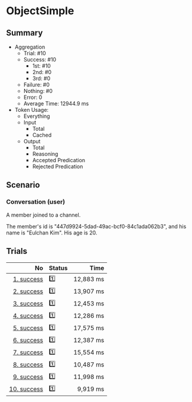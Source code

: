 # ObjectSimple
## Summary
  - Aggregation
    - Trial: #10
    - Success: #10
      - 1st: #10
      - 2nd: #0
      - 3rd: #0
    - Failure: #0
    - Nothing: #0
    - Error: 0
    - Average Time: 12944.9 ms
  - Token Usage:
    - Everything
    - Input
      - Total
      - Cached
    - Output
      - Total
      - Reasoning
      - Accepted Predication
      - Rejected Predication

## Scenario
### Conversation (user)
A member joined to a channel.

The member's id is "447d9924-5dad-49ac-bcf0-84c1ada062b3",
and his name is "Eulchan Kim". His age is 20.

## Trials
No | Status | Time
---:|:-------|------:
[1. success](./trials/1.success.json) | 1️⃣ | 12,883 ms
[2. success](./trials/2.success.json) | 1️⃣ | 13,907 ms
[3. success](./trials/3.success.json) | 1️⃣ | 12,453 ms
[4. success](./trials/4.success.json) | 1️⃣ | 12,286 ms
[5. success](./trials/5.success.json) | 1️⃣ | 17,575 ms
[6. success](./trials/6.success.json) | 1️⃣ | 12,387 ms
[7. success](./trials/7.success.json) | 1️⃣ | 15,554 ms
[8. success](./trials/8.success.json) | 1️⃣ | 10,487 ms
[9. success](./trials/9.success.json) | 1️⃣ | 11,998 ms
[10. success](./trials/10.success.json) | 1️⃣ | 9,919 ms